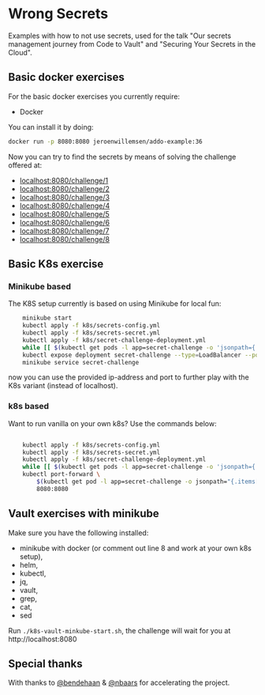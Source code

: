 # Wrong Secrets
Examples with how to not use secrets, used for the talk "Our secrets management journey from Code to Vault" and "Securing Your Secrets in the Cloud".


## Basic docker exercises

For the basic docker exercises you currently require:

- Docker

You can install it by doing:

```bash
docker run -p 8080:8080 jeroenwillemsen/addo-example:36
```

Now you can try to find the secrets by means of solving the challenge offered at:

- [localhost:8080/challenge/1](localhost:8080/challenge/1)
- [localhost:8080/challenge/2](localhost:8080/challenge/2)
- [localhost:8080/challenge/3](localhost:8080/challenge/3)
- [localhost:8080/challenge/4](localhost:8080/challenge/4)
- [localhost:8080/challenge/5](localhost:8080/challenge/5)
- [localhost:8080/challenge/6](localhost:8080/challenge/6)
- [localhost:8080/challenge/7](localhost:8080/challenge/7)
- [localhost:8080/challenge/8](localhost:8080/challenge/8)

## Basic K8s exercise

### Minikube based

The K8S setup currently is based on using Minikube for local fun:

```bash
    minikube start
    kubectl apply -f k8s/secrets-config.yml
    kubectl apply -f k8s/secrets-secret.yml
    kubectl apply -f k8s/secret-challenge-deployment.yml
    while [[ $(kubectl get pods -l app=secret-challenge -o 'jsonpath={..status.conditions[?(@.type=="Ready")].status}') != "True" ]]; do echo "waiting for secret-challenge" && sleep 2; done
    kubectl expose deployment secret-challenge --type=LoadBalancer --port=8080
    minikube service secret-challenge
```

now you can use the provided ip-address and port to further play with the K8s variant (instead of localhost).

### k8s based

Want to run vanilla on your own k8s? Use the commands below:

```bash

    kubectl apply -f k8s/secrets-config.yml
    kubectl apply -f k8s/secrets-secret.yml
    kubectl apply -f k8s/secret-challenge-deployment.yml
    while [[ $(kubectl get pods -l app=secret-challenge -o 'jsonpath={..status.conditions[?(@.type=="Ready")].status}') != "True" ]]; do echo "waiting for secret-challenge" && sleep 2; done
    kubectl port-forward \
        $(kubectl get pod -l app=secret-challenge -o jsonpath="{.items[0].metadata.name}") \
        8080:8080

```

## Vault exercises with minikube

Make sure you have the following installed:
- minikube with docker (or comment out line 8 and work at your own k8s setup), 
- helm, 
- kubectl,
- jq,
- vault, 
- grep, 
- cat, 
- sed

Run `./k8s-vault-minkube-start.sh`, the challenge will wait for you at http://localhost:8080

## Special thanks

With thanks to [@bendehaan](https://github.com/bendehaan) & [@nbaars](https://github.com/nbaars) for accelerating the project.
 
